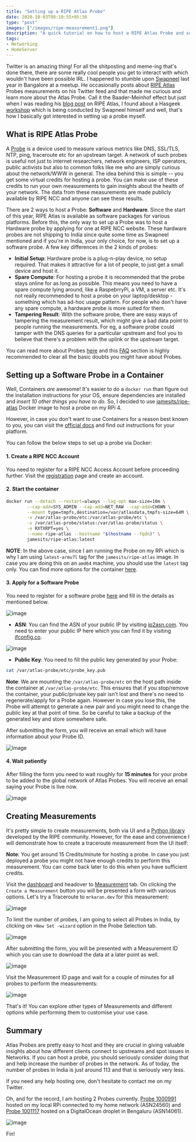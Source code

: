 ```yaml
---
title: "Setting up a RIPE Atlas Probe"
date: 2020-10-03T08:10:55+05:30
type: "post"
images: ["/images/ripe-measurement1.png"]
description: "A quick tutorial on how to host a RIPE Atlas Probe and some general caveats that you should be aware of"
tags:
- Networking
- HomeServer
---
```


Twitter is an amazing thing! For all the shitposting and meme-ing that's done there, there are some really cool people you get to interact with which wouldn't have been possible IRL. I happened to stumble upon [Swapneel](https://twitter.com/pswapneel) last year in Bangalore at a meetup. He occasionally posts about [RIPE Atlas](https://atlas.ripe.net/) Probes measurements on his Twitter feed and that made me curious and learn more about the Atlas Probe. Call it the Baader-Meinhof effect but just when I was reading his [blog post](https://brainattic.in/blog/2020/03/27/host-a-ripe-atlas-software-probe-in-your-network/) on RIPE Atlas, I found about a Hasgeek [workshop](https://hasgeek.com/rootconf/measuring-the-internet-using-ripe-atlas/) which is being conducted by Swapneel himself and well, that's how I basically got interested in setting up a probe myself.

## What is RIPE Atlas Probe

A [Probe](https://atlas.ripe.net/about/probes/) is a device used to measure various metrics like DNS, SSL/TLS, NTP, ping, traceroute etc for an upstream target. A network of such probes is useful not just to internet researchers, network engineers, ISP operators, public activists but also to common folks like me who are simply curious about the network/WWW in general. The idea behind this is simple -- you get some virtual credits for hosting a probe. You can make use of these credits to run your own measurements to gain insights about the health of your network. The data from these measurements are made publicly available by RIPE NCC and anyone can see these results.

There are 2 ways to host a Probe: **Software** and **Hardware**. Since the start of this year, RIPE Atlas is available as software packages for various platforms. Before this, the only way to set up a Probe was to host a Hardware probe by applying for one at RIPE NCC website. These hardware probes are not shipping to India since quite some time as Swapneel mentioned and if you're in India, your only choice, for now, is to set up a software probe. A few key differences in the 2 kinds of probes:

- **Initial Setup**: Hardware probe is a plug-n-play device, no setup required. That makes it attractive for a lot of people, to just get a small device and host it.
- **Spare Compute**: For hosting a probe it is recommended that the probe stays online for as long as possible. This means you need to have a spare compute lying around, like a RaspebrryPi, a VM, a server etc. It's not really recommended to host a probe on your laptop/desktop - something which has ad-hoc usage pattern. For people who don't have any spare compute, a hardware probe is more suited for them.
- **Tampering Result**: With the software probe, there are easy ways of tampering the measurement result, which might give a bad data point to people running the measurements. For eg, a software probe could tamper with the DNS queries for a particular upstream and fool you to believe that there's a problem with the uplink or the upstream target.

You can read more about Probes [here](https://atlas.ripe.net/about/probes/) and this [FAQ](https://atlas.ripe.net/about/faq/) section is highly recommended to clear all the basic doubts you might have about Probes.

## Setting up a Software Probe in a Container

Well, Containers _are_ awesome! It's easier to do a `docker run` than figure out the installation instructions for your OS, ensure dependencies are installed and _insert 10 other things you have to do_. So, I decided to use [jamesits/ripe-atlas](https://github.com/Jamesits/docker-ripe-atlas) Docker image to host a probe on my RPi 4.

However, in case you don't want to use Containers for a reason best known to you, you can visit the [official docs](https://atlas.ripe.net/docs/software-probe/) and find out instructions for your platform.

You can follow the below steps to set up a probe via Docker:

#### 1. Create a RIPE NCC Account

You need to register for a RIPE NCC Access Account before proceeding further. Visit the [registration](https://access.ripe.net/registration) page and create an account.

#### 2. Start the container

```sh
docker run --detach --restart=always --log-opt max-size=10m \
        --cap-add=SYS_ADMIN --cap-add=NET_RAW --cap-add=CHOWN \
        --mount type=tmpfs,destination=/var/atlasdata,tmpfs-size=64M \
        -v /var/atlas-probe/etc:/var/atlas-probe/etc \
        -v /var/atlas-probe/status:/var/atlas-probe/status \
        -e RXTXRPT=yes \
        --name ripe-atlas --hostname "$(hostname --fqdn)" \
        jamesits/ripe-atlas:latest
```

**NOTE**: In the above case, since I am running the Probe on my RPi which is why I am using `latest-armv7l` tag for the `jamesits/ripe-atlas` image. In case you are doing this on an `amd64` machine, you should use the `latest` tag only. You can find more options for the container [here](https://github.com/Jamesits/docker-ripe-atlas#running).

#### 3. Apply for a Software Probe

You need to register for a software probe [here](https://atlas.ripe.net/apply/swprobe/) and fill in the details as mentioned below.

![image](/images/ripe-apply-swprobe.png)

- **ASN**: You can find the ASN of your public IP by visiting [ip2asn.com](https://iptoasn.com/). You need to enter your public IP here which you can find it by visiting [ifconfig.co](https://ifconfig.co/).

![image](/images/ripe-ip2asn.png)

- **Public Key**: You need to fill the public key generated by your Probe:

```sh
cat /var/atlas-probe/etc/probe_key.pub
```

**Note**: We are mounting the `/var/atlas-probe/etc` on the host path inside the container at `/var/atlas-probe/etc`. This ensures that if you stop/remove the container, your public/private key pair isn't lost and there's no need to regenerate/apply for a Probe again. However in case you lose this, the Probe will attempt to generate a new pair and you might need to change the public key at that point of time. So be careful to take a backup of the generated key and store somewhere safe.

After submitting the form, you will receive an email which will have information about your Probe ID.

![image](/images/ripe-apply-email.png)

#### 4. Wait patiently

After filling the form you need to wait roughly for **15 minutes** for your probe to be added to the global network of Atlas Probes. You will receive an email saying your Probe is live now.

![image](/images/ripe-confirm-email.png)

## Creating Measurements

It's pretty simple to create measurements, both via UI and a [Python library](https://ripe-atlas-cousteau.readthedocs.io/en/latest/) developed by the RIPE community. However, for the ease and convenience I will demonstrate how to create a traceroute measurement from the UI itself:

**Note**: You get around 15 Credits/minute for hosting a probe. In case you just deployed a probe you might not have enough credits to perform this measurement. You can come back later to do this when you have sufficient credits.

Visit the [dashboard](https://atlas.ripe.net/my/) and headover to [Measurement](https://atlas.ripe.net/measurements/) tab. On clicking the `Create a Measurement` button you will be presented a form with various options. Let's try a Traceroute to `mrkaran.dev` for this measurement:

![image](/images/ripe-measurement4.png)

To limit the number of probes, I am going to select all Probes in India, by clicking on `+New Set -wizard` option in the Probe Selection tab.

![image](/images/ripe-measurement3.png)

After submitting the form, you will be presented with a Measurement ID which you can use to download the data at a later point as well.

![image](/images/ripe-measurement2.png)

Visit the Measurement ID page and wait for a couple of minutes for all probes to perform the measurements:

![image](/images/ripe-measurement1.png)

That's it! You can explore other types of Measurements and different options while performing them to customise your use case.

## Summary

Atlas Probes are pretty easy to host and they are crucial in giving valuable insights about how different clients connect to upstreams and spot issues in Networks. If you can host a probe, you should seriously consider doing that and help increase the number of probes in the network. As of today, the number of probes in India is just around 113 and that is seriously very less.

If you need any help hosting one, don't hesitate to contact me on my Twitter.

Oh, and for the record, I am hosting 2 Probes currently. [Probe 1000991](https://atlas.ripe.net/probes/1000991/) hosted on my local RPi connected to my home network (ASN24560) and [Probe 1001117](https://atlas.ripe.net/probes/1001117/) hosted on a DigitalOcean droplet in Bengaluru (ASN14061).

![image](/images/ripe-my-probes.png)

Fin!
